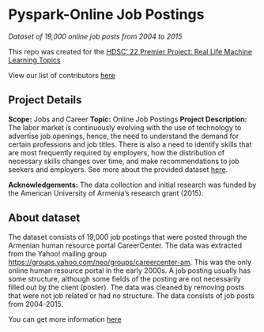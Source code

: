 # Pyspark-Online Job Postings
*Dataset of 19,000 online job posts from 2004 to 2015*

This repo was created for the [HDSC’ 22 Premier Project: Real Life Machine Learning Topics](https://api.hamoye.com/sendysender/l/bfNd3ossWVAES87vCpnwgg/SmoYFUIj7pYjjoK0FVC7VQ/8eHaog4Z3g2q763V7ojAMh892Q)

View our list of contributors [here]()

## Project Details

**Scope:** Jobs and Career
**Topic:** Online Job Postings
**Project Description:** The labor market is continuously evolving with the use of technology to advertise job openings, hence, the need to understand the demand for certain professions and job titles. There is also a need to identify skills that are most frequently required by employers, how the distribution of necessary skills changes over time, and make recommendations to job seekers and employers. See more about the provided dataset [here](https://www.kaggle.com/datasets/madhab/jobposts).

**Acknowledgements:** The data collection and initial research was funded by the American University of Armenia’s research grant (2015).

## About dataset
The dataset consists of 19,000 job postings that were posted through the Armenian human resource portal CareerCenter. The data was extracted from the Yahoo! mailing group https://groups.yahoo.com/neo/groups/careercenter-am. This was the only online human resource portal in the early 2000s. A job posting usually has some structure, although some fields of the posting are not necessarily filled out by the client (poster). The data was cleaned by removing posts that were not job related or had no structure. The data consists of job posts from 2004-2015.

You can get more information [here](https://github.com/Bennykillua/Pyspark-Online-Job-Postings/blob/main/Dataset/README.md)

